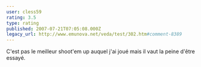 ```yaml
---
user: cless59
rating: 3.5
type: rating
published: 2007-07-21T07:05:08.000Z
legacy_url: http://www.emunova.net/veda/test/302.htm#comment-8389
---
```

C'est pas le meilleur shoot'em up auquel j'ai joué mais il vaut la peine d'être essayé.